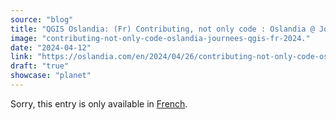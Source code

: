 ```yaml
---
source: "blog"
title: "QGIS Oslandia: (Fr) Contributing, not only code : Oslandia @ Journées QGIS-Fr 2024"
image: "contributing-not-only-code-oslandia-journees-qgis-fr-2024."
date: "2024-04-12"
link: "https://oslandia.com/en/2024/04/26/contributing-not-only-code-oslandia-journees-qgis-fr-2024/"
draft: "true"
showcase: "planet"
---
```


<p class="qtranxs-available-languages-message qtranxs-available-languages-message-en">Sorry, this entry is only available in <a class="qtranxs-available-language-link qtranxs-available-language-link-fr" href="http://oslandia.com/fr/tag/qgis-en/feed/atom/" title="Fr">French</a>.</p>
